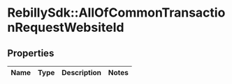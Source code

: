 # RebillySdk::AllOfCommonTransactionRequestWebsiteId

## Properties
Name | Type | Description | Notes
------------ | ------------- | ------------- | -------------

